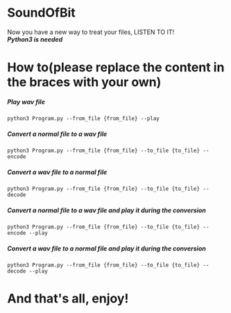 # SoundOfBit
Now you have a new way to treat your files, LISTEN TO IT!  
***Python3 is needed***

# How to(please replace the content in the braces with your own)
##### Play wav file
``
python3 Program.py --from_file {from_file} --play
``
##### Convert a normal file to a wav file
``
python3 Program.py --from_file {from_file} --to_file {to_file} --encode
``
##### Convert a wav file to a normal file
``
python3 Program.py --from_file {from_file} --to_file {to_file} --decode
``
##### Convert a normal file to a wav file and play it during the conversion
``
python3 Program.py --from_file {from_file} --to_file {to_file} --encode --play
``
##### Convert a wav file to a normal file and play it during the conversion
``
python3 Program.py --from_file {from_file} --to_file {to_file} --decode --play
``

# And that's all, enjoy!
